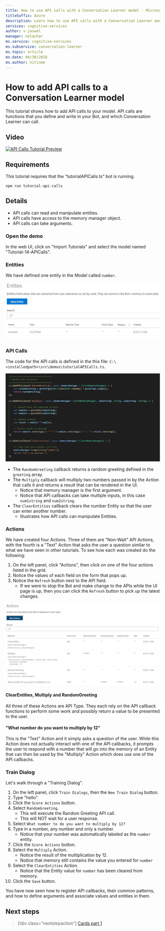 ```yaml
---
title: How to use API calls with a Conversation Learner model - Microsoft Cognitive Services | Microsoft Docs
titleSuffix: Azure
description: Learn how to use API calls with a Conversation Learner model.
services: cognitive-services
author: v-jaswel
manager: nolachar
ms.service: cognitive-services
ms.subservice: conversation-learner
ms.topic: article
ms.date: 04/30/2018
ms.author: nitinme
---
```


# How to add API calls to a Conversation Learner model

This tutorial shows how to add API calls to your model. API calls are functions that you define and write in your Bot, and which Conversation Learner can call.

## Video

[![API Calls Tutorial Preview](https://aka.ms/cl_Tutorial_v3_APICalls_Preview)](https://aka.ms/cl_Tutorial_v3_APICalls)

## Requirements
This tutorial requires that the "tutorialAPICalls.ts" bot is running.

	npm run tutorial-api-calls

## Details

- API calls can read and manipulate entities.
- API calls have access to the memory manager object.
- API calls can take arguments.

### Open the demo

In the web UI, click on "Import Tutorials" and select the model named "Tutorial-14-APICalls".

### Entities

We have defined one entity in the Model called `number`.

![](../media/tutorial12_entities.PNG)

### API Calls
The code for the API calls is defined in the this file: `C:\<installedpath>\src\demos\tutorialAPICalls.ts`.

![](../media/tutorial12_apicalls.PNG)

- The `RandomGreeting` callback returns a random greeting defined in the `greeting` array.
- The `Multiply` callback will multiply two numbers passed in by the Action that calls it and returns a result that can be rendered in the UI.
	- Notice that memory manager is the first argument. 
	- Notice that API callbacks can take multiple inputs, in this case `num1string` and `num2string`.
- The `ClearEntities` callback clears the number Entity so that the user can enter another number. 
	- Illustrates how API calls can manipulate Entities.

### Actions
We have created four Actions. Three of them are "Non-Wait" API Actions, with the fourth is a "Text" Action that asks the user a question similar to what we have seen in other tutorials. To see how each was created do the following:
1. On the left panel, click "Actions", then click on one of the four actions listed in the grid.
2. Notice the values of each field on the form that pops up.
3. Notice the `Refresh` button next to the API field.
	- If we were to stop the Bot and make change to the APIs while the UI page is up, then you can click the `Refresh` button to pick up the latest changes.

![](../media/tutorial12_actions.PNG)

#### ClearEntities, Multiply and RandomGreeting
All three of these Actions are API Type. They each rely on the API callback functions to perform some work and possibly return a value to be presented to the user.

#### "What number do you want to multiply by 12"
This is the "Text" Action and it simply asks a question of the user. While this Action does not actually interact with one of the API callbacks, it prompts the user to respond with a number that will go into the memory of an Entity that can then be used by the "Multiply" Action which does use one of the API callbacks.


### Train Dialog

Let's walk through a "Training Dialog".

1. On the left panel, click `Train Dialogs`, then the `New Train Dialog` button.
2. Type "hello".
3. Click the `Score Actions` button.
4. Select `RandomGreeting`. 
	- This will execute the Random Greeting API call.
	- This will NOT wait for a user response.
5. Select `What number to do you want to multiply by 12?`
6. Type in a number, any number and only a number.
	- Notice that your number was automatically labeled as the `number` entity.
7. Click the `Score Actions` button.
8. Select the `Multiply` Action.
	- Notice the result of the multiplication by 12.
	- Notice that memory still contains the value you entered for `number`
9. Select the `ClearEntities` Action.
	- Notice that the Entity value for `number` has been cleared from memory.
10. Click the `Save` button.

You have now seen how to register API callbacks, their common patterns, and how to define arguments and associate values and entities in them.

## Next steps

> [!div class="nextstepaction"]
> [Cards part 1](./15-cards.md)
